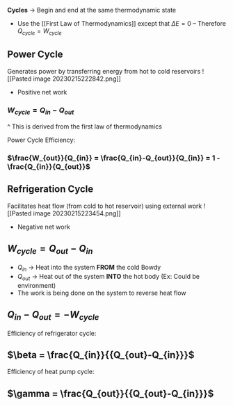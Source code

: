**Cycles** → Begin and end at the same thermodynamic state
- Use the [[First Law of Thermodynamics]] except that $\Delta E = 0$
	– Therefore $Q_{cycle} = W_{cycle}$

## Power Cycle
Generates power by transferring energy from hot to cold reservoirs
![[Pasted image 20230215222842.png]]
- Positive net work
### $W_{cycle} = Q_{in} - Q_{out}$
^ This is derived from the first law of thermodynamics

Power Cycle Efficiency:
### $\frac{W_{out}}{Q_{in}} = \frac{Q_{in}-Q_{out}}{Q_{in}} = 1 - \frac{Q_{in}}{Q_{out}}$

## Refrigeration Cycle
Facilitates heat flow (from cold to hot reservoir) using external work
![[Pasted image 20230215223454.png]]
- Negative net work
## $W_{cycle} = Q_{out}-Q_{in}$
- $Q_{in}$ → Heat into the system **FROM** the cold Bowdy
- $Q_{out}$ → Heat out of the system **INTO** the hot body (Ex: Could be environment)
- The work is being done on the system to reverse heat flow
## $Q_{in} - Q_{out} = -W_{cycle}$

Efficiency of refrigerator cycle:
## $\beta = \frac{Q_{in}}{{Q_{out}-Q_{in}}}$

Efficiency of heat pump cycle:
## $\gamma = \frac{Q_{out}}{{Q_{out}-Q_{in}}}$
